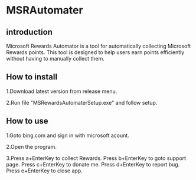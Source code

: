 # MSRAutomater
## introduction
Microsoft Rewards Automator is a tool for automatically collecting Microsoft Rewards points. This tool is designed to help users earn points efficiently without having to manually collect them.
## How to install
1.Download latest version from release menu.

2.Run file "MSRewardsAutomaterSetup.exe" and follow setup.
## How to use

1.Goto bing.com and sign in with microsoft acount.

2.Open the program.

3.Press a+EnterKey to collect Rewards. Press b+EnterKey to goto support page. Press c+EnterKey to donate me. Press d+EnterKey to report bug. Press e+EnterKey to close app.

